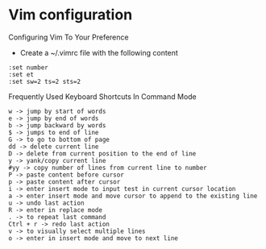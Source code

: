 # Vim configuration

Configuring Vim To Your Preference

- Create a ~/.vimrc file with the following content

```
:set number
:set et
:set sw=2 ts=2 sts=2
```

Frequently Used Keyboard Shortcuts In Command Mode

```
w -> jump by start of words
e -> jump by end of words
b -> jump backward by words
$ -> jumps to end of line
G -> to go to bottom of page
dd -> delete current line
D -> delete from current position to the end of line
y -> yank/copy current line
#yy -> copy number of lines from current line to number
P -> paste content before cursor
p -> paste content after cursor
i -> enter insert mode to input test in current cursor location
a -> enter insert mode and move cursor to append to the existing line
u -> undo last action
R -> enter in replace mode
. -> to repeat last command
Ctrl + r -> redo last action
v -> to visually select multiple lines
o -> enter in insert mode and move to next line
```


